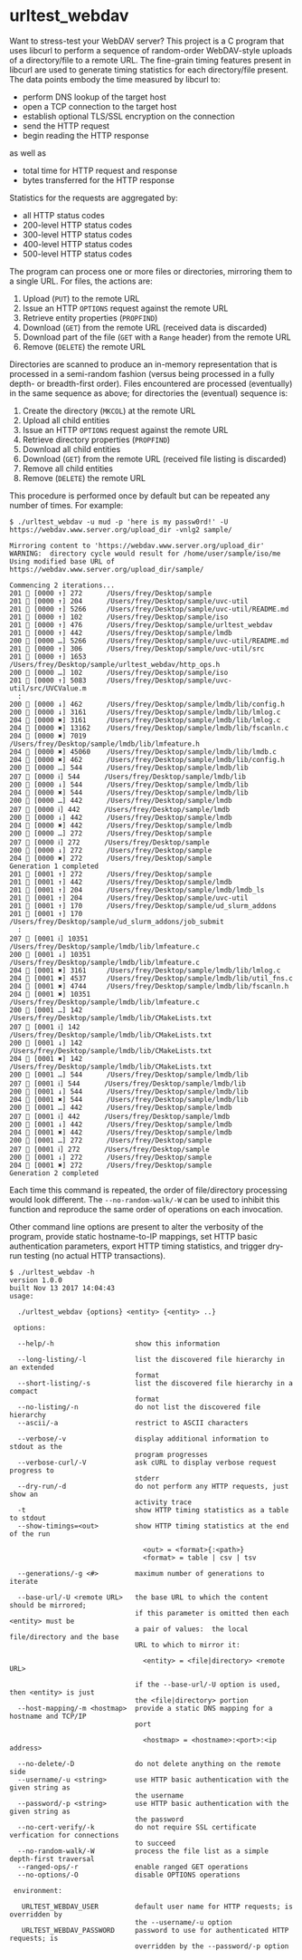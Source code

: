 # urltest_webdav

Want to stress-test your WebDAV server?  This project is a C program that uses libcurl to perform a sequence of random-order WebDAV-style uploads of a directory/file to a remote URL.  The fine-grain timing features present in libcurl are used to generate timing statistics for each directory/file present.  The data points embody the time measured by libcurl to:
- perform DNS lookup of the target host
- open a TCP connection to the target host
- establish optional TLS/SSL encryption on the connection
- send the HTTP request
- begin reading the HTTP response

as well as

- total time for HTTP request and response
- bytes transferred for the HTTP response

Statistics for the requests are aggregated by:

- all HTTP status codes
- 200-level HTTP status codes
- 300-level HTTP status codes
- 400-level HTTP status codes
- 500-level HTTP status codes

The program can process one or more files or directories, mirroring them to a single URL.  For files, the actions are:

1. Upload (`PUT`) to the remote URL
2. Issue an HTTP `OPTIONS` request against the remote URL
3. Retrieve entity properties (`PROPFIND`)
4. Download (`GET`) from the remote URL (received data is discarded)
5. Download part of the file (`GET` with a `Range` header) from the remote URL
6. Remove (`DELETE`) the remote URL

Directories are scanned to produce an in-memory representation that is processed in a semi-random fashion (versus being processed in a fully depth- or breadth-first order).  Files encountered are processed (eventually) in the same sequence as above; for directories the (eventual) sequence is:

1. Create the directory (`MKCOL`) at the remote URL
2. Upload all child entities
3. Issue an HTTP `OPTIONS` request against the remote URL
4. Retrieve directory properties (`PROPFIND`)
5. Download all child entities
6. Download (`GET`) from the remote URL (received file listing is discarded)
7. Remove all child entities
8. Remove (`DELETE`) the remote URL

This procedure is performed once by default but can be repeated any number of times.  For example:

~~~~
$ ./urltest_webdav -u mud -p 'here is my passw0rd!' -U https://webdav.www.server.org/upload_dir -vnlg2 sample/

Mirroring content to 'https://webdav.www.server.org/upload_dir'
WARNING:  directory cycle would result for /home/user/sample/iso/me
Using modified base URL of https://webdav.www.server.org/upload_dir/sample/

Commencing 2 iterations...
201 📁 [0000 ↑] 272      /Users/frey/Desktop/sample
201 📁 [0000 ↑] 204      /Users/frey/Desktop/sample/uvc-util
201 📄 [0000 ↑] 5266     /Users/frey/Desktop/sample/uvc-util/README.md
201 📁 [0000 ↑] 102      /Users/frey/Desktop/sample/iso
201 📁 [0000 ↑] 476      /Users/frey/Desktop/sample/urltest_webdav
201 📁 [0000 ↑] 442      /Users/frey/Desktop/sample/lmdb
200 📄 [0000 …] 5266     /Users/frey/Desktop/sample/uvc-util/README.md
201 📁 [0000 ↑] 306      /Users/frey/Desktop/sample/uvc-util/src
201 📄 [0000 ↑] 1653     /Users/frey/Desktop/sample/urltest_webdav/http_ops.h
200 📁 [0000 …] 102      /Users/frey/Desktop/sample/iso
201 📄 [0000 ↑] 5083     /Users/frey/Desktop/sample/uvc-util/src/UVCValue.m
  :
200 📄 [0000 ↓] 462      /Users/frey/Desktop/sample/lmdb/lib/config.h
200 📄 [0000 ↓] 3161     /Users/frey/Desktop/sample/lmdb/lib/lmlog.c
204 📄 [0000 ✖︎] 3161     /Users/frey/Desktop/sample/lmdb/lib/lmlog.c
204 📄 [0000 ✖︎] 13162    /Users/frey/Desktop/sample/lmdb/lib/fscanln.c
204 📄 [0000 ✖︎] 7019     /Users/frey/Desktop/sample/lmdb/lib/lmfeature.h
204 📄 [0000 ✖︎] 45060    /Users/frey/Desktop/sample/lmdb/lib/lmdb.c
204 📄 [0000 ✖︎] 462      /Users/frey/Desktop/sample/lmdb/lib/config.h
200 📁 [0000 …] 544      /Users/frey/Desktop/sample/lmdb/lib
207 📁 [0000 ℹ] 544      /Users/frey/Desktop/sample/lmdb/lib
200 📁 [0000 ↓] 544      /Users/frey/Desktop/sample/lmdb/lib
204 📁 [0000 ✖︎] 544      /Users/frey/Desktop/sample/lmdb/lib
200 📁 [0000 …] 442      /Users/frey/Desktop/sample/lmdb
207 📁 [0000 ℹ] 442      /Users/frey/Desktop/sample/lmdb
200 📁 [0000 ↓] 442      /Users/frey/Desktop/sample/lmdb
204 📁 [0000 ✖︎] 442      /Users/frey/Desktop/sample/lmdb
200 📁 [0000 …] 272      /Users/frey/Desktop/sample
207 📁 [0000 ℹ] 272      /Users/frey/Desktop/sample
200 📁 [0000 ↓] 272      /Users/frey/Desktop/sample
204 📁 [0000 ✖︎] 272      /Users/frey/Desktop/sample
Generation 1 completed
201 📁 [0001 ↑] 272      /Users/frey/Desktop/sample
201 📁 [0001 ↑] 442      /Users/frey/Desktop/sample/lmdb
201 📁 [0001 ↑] 204      /Users/frey/Desktop/sample/lmdb/lmdb_ls
201 📁 [0001 ↑] 204      /Users/frey/Desktop/sample/uvc-util
201 📁 [0001 ↑] 170      /Users/frey/Desktop/sample/ud_slurm_addons
201 📁 [0001 ↑] 170      /Users/frey/Desktop/sample/ud_slurm_addons/job_submit
  :
207 📄 [0001 ℹ] 10351    /Users/frey/Desktop/sample/lmdb/lib/lmfeature.c
200 📄 [0001 ↓] 10351    /Users/frey/Desktop/sample/lmdb/lib/lmfeature.c
204 📄 [0001 ✖︎] 3161     /Users/frey/Desktop/sample/lmdb/lib/lmlog.c
204 📄 [0001 ✖︎] 4537     /Users/frey/Desktop/sample/lmdb/lib/util_fns.c
204 📄 [0001 ✖︎] 4744     /Users/frey/Desktop/sample/lmdb/lib/fscanln.h
204 📄 [0001 ✖︎] 10351    /Users/frey/Desktop/sample/lmdb/lib/lmfeature.c
200 📄 [0001 …] 142      /Users/frey/Desktop/sample/lmdb/lib/CMakeLists.txt
207 📄 [0001 ℹ] 142      /Users/frey/Desktop/sample/lmdb/lib/CMakeLists.txt
200 📄 [0001 ↓] 142      /Users/frey/Desktop/sample/lmdb/lib/CMakeLists.txt
204 📄 [0001 ✖︎] 142      /Users/frey/Desktop/sample/lmdb/lib/CMakeLists.txt
200 📁 [0001 …] 544      /Users/frey/Desktop/sample/lmdb/lib
207 📁 [0001 ℹ] 544      /Users/frey/Desktop/sample/lmdb/lib
200 📁 [0001 ↓] 544      /Users/frey/Desktop/sample/lmdb/lib
204 📁 [0001 ✖︎] 544      /Users/frey/Desktop/sample/lmdb/lib
200 📁 [0001 …] 442      /Users/frey/Desktop/sample/lmdb
207 📁 [0001 ℹ] 442      /Users/frey/Desktop/sample/lmdb
200 📁 [0001 ↓] 442      /Users/frey/Desktop/sample/lmdb
204 📁 [0001 ✖︎] 442      /Users/frey/Desktop/sample/lmdb
200 📁 [0001 …] 272      /Users/frey/Desktop/sample
207 📁 [0001 ℹ] 272      /Users/frey/Desktop/sample
200 📁 [0001 ↓] 272      /Users/frey/Desktop/sample
204 📁 [0001 ✖︎] 272      /Users/frey/Desktop/sample
Generation 2 completed
~~~~

Each time this command is repeated, the order of file/directory processing would look different.  The `--no-random-walk/-W` can be used to inhibit this function and reproduce the same order of operations on each invocation.

Other command line options are present to alter the verbosity of the program, provide static hostname-to-IP mappings, set HTTP basic authentication parameters, export HTTP timing statistics, and trigger dry-run testing (no actual HTTP transactions).

~~~~
$ ./urltest_webdav -h
version 1.0.0
built Nov 13 2017 14:04:43
usage:

  ./urltest_webdav {options} <entity> {<entity> ..}

 options:

  --help/-h                    show this information

  --long-listing/-l            list the discovered file hierarchy in an extended
                               format
  --short-listing/-s           list the discovered file hierarchy in a compact
                               format
  --no-listing/-n              do not list the discovered file hierarchy
  --ascii/-a                   restrict to ASCII characters

  --verbose/-v                 display additional information to stdout as the
                               program progresses
  --verbose-curl/-V            ask cURL to display verbose request progress to
                               stderr
  --dry-run/-d                 do not perform any HTTP requests, just show an
                               activity trace
  -t                           show HTTP timing statistics as a table to stdout
  --show-timings=<out>         show HTTP timing statistics at the end of the run

                                 <out> = <format>{:<path>}
                                 <format> = table | csv | tsv

  --generations/-g <#>         maximum number of generations to iterate

  --base-url/-U <remote URL>   the base URL to which the content should be mirrored;
                               if this parameter is omitted then each <entity> must be
                               a pair of values:  the local file/directory and the base
                               URL to which to mirror it:

                                 <entity> = <file|directory> <remote URL>

                               if the --base-url/-U option is used, then <entity> is just
                               the <file|directory> portion
  --host-mapping/-m <hostmap>  provide a static DNS mapping for a hostname and TCP/IP
                               port

                                 <hostmap> = <hostname>:<port>:<ip address>

  --no-delete/-D               do not delete anything on the remote side
  --username/-u <string>       use HTTP basic authentication with the given string as
                               the username
  --password/-p <string>       use HTTP basic authentication with the given string as
                               the password
  --no-cert-verify/-k          do not require SSL certificate verfication for connections
                               to succeed
  --no-random-walk/-W          process the file list as a simple depth-first traversal
  --ranged-ops/-r              enable ranged GET operations
  --no-options/-O              disable OPTIONS operations

 environment:

   URLTEST_WEBDAV_USER         default user name for HTTP requests; is overridden by
                               the --username/-u option
   URLTEST_WEBDAV_PASSWORD     password to use for authenticated HTTP requests; is
                               overridden by the --password/-p option

~~~~

